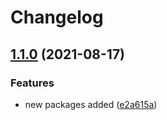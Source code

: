 # Changelog

## [1.1.0](https://www.github.com/AnDeVerin/uni/compare/sun-v1.0.0...sun-v1.1.0) (2021-08-17)


### Features

* new packages added ([e2a615a](https://www.github.com/AnDeVerin/uni/commit/e2a615ad0ffa19a6d0259986bbc67cf60b3d7df1))
